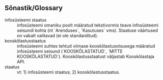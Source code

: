 ## Sõnastik/Glossary

<dl>
  <dt>infosüsteemi staatus</dt>
    <dd>infosüsteemi omaniku poolt määratud tekstivormis teave infosüsteemi seisundi kohta (nt `Arenduses`, `Kasutuses` vms). Staatuse väärtused on vabalt valitavad (ei ole standarditud).</dd>
  <dt>kooskõlastusstaatus</dt>
    <dd>infosüsteemi suhtes tehtud viimase kooskõlastusotsusega määratud infosüsteemi seisund (`KOOSKÕLASTATUD`, `MITTE KOOSKÕLASTATUD`). Kooskõlastusstaatust väljastab Kooskõlastaja API.</dd>
  <dt>staatus</dt>
    <dd>vt: 1) infosüsteemi staatus; 2) kooskõlastusstaatus.</dd>
</dl>
